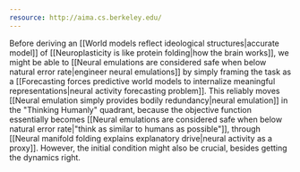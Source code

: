 ```yaml
---
resource: http://aima.cs.berkeley.edu/
---
```


Before deriving an [[World models reflect ideological structures|accurate model]] of [[Neuroplasticity is like protein folding|how the brain works]], we might be able to [[Neural emulations are considered safe when below natural error rate|engineer neural emulations]] by simply framing the task as a [[Forecasting forces predictive world models to internalize meaningful representations|neural activity forecasting problem]]. This reliably moves [[Neural emulation simply provides bodily redundancy|neural emulation]] in the "Thinking Humanly" quadrant, because the objective function essentially becomes [[Neural emulations are considered safe when below natural error rate|"think as similar to humans as possible"]], through [[Neural manifold folding explains explanatory drive|neural activity as a proxy]]. However, the initial condition might also be crucial, besides getting the dynamics right.